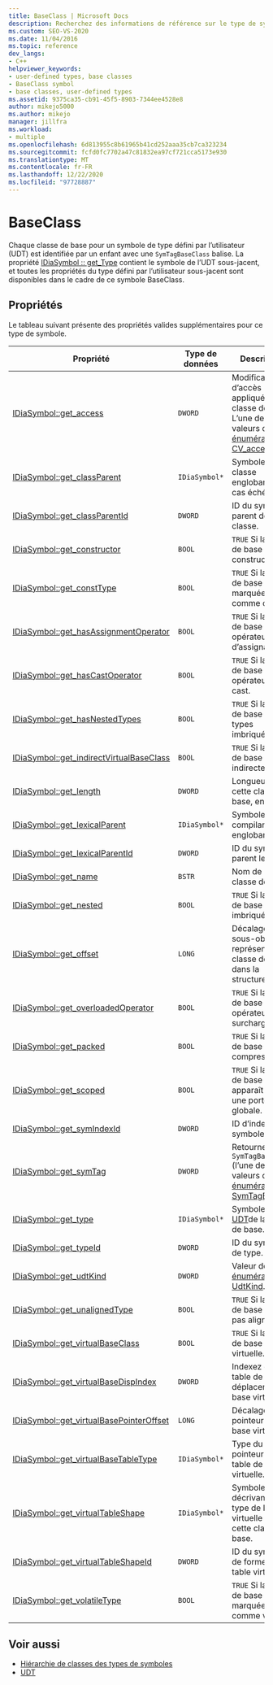 ```yaml
---
title: BaseClass | Microsoft Docs
description: Recherchez des informations de référence sur le type de symbole de BaseClass. Une classe de base pour les symboles de type défini par l’utilisateur (UDT) est identifiée par un enfant avec une balise SymTagBaseClass.
ms.custom: SEO-VS-2020
ms.date: 11/04/2016
ms.topic: reference
dev_langs:
- C++
helpviewer_keywords:
- user-defined types, base classes
- BaseClass symbol
- base classes, user-defined types
ms.assetid: 9375ca35-cb91-45f5-8903-7344ee4528e8
author: mikejo5000
ms.author: mikejo
manager: jillfra
ms.workload:
- multiple
ms.openlocfilehash: 6d813955c8b61965b41cd252aaa35cb7ca323234
ms.sourcegitcommit: fcfd0fc7702a47c81832ea97cf721cca5173e930
ms.translationtype: MT
ms.contentlocale: fr-FR
ms.lasthandoff: 12/22/2020
ms.locfileid: "97728887"
---
```

# <a name="baseclass"></a>BaseClass
Chaque classe de base pour un symbole de type défini par l’utilisateur (UDT) est identifiée par un enfant avec une `SymTagBaseClass` balise. La propriété [IDiaSymbol :: get_Type](../../debugger/debug-interface-access/idiasymbol-get-type.md) contient le symbole de l’UDT sous-jacent, et toutes les propriétés du type défini par l’utilisateur sous-jacent sont disponibles dans le cadre de ce symbole BaseClass.

## <a name="properties"></a>Propriétés
 Le tableau suivant présente des propriétés valides supplémentaires pour ce type de symbole.

|Propriété|Type de données|Description|
|--------------|---------------|-----------------|
|[IDiaSymbol::get_access](../../debugger/debug-interface-access/idiasymbol-get-access.md)|`DWORD`|Modificateur d’accès appliqué à cette classe de base. L’une des valeurs d' [énumération CV_access_e](../../debugger/debug-interface-access/cv-access-e.md) .|
|[IDiaSymbol::get_classParent](../../debugger/debug-interface-access/idiasymbol-get-classparent.md)|`IDiaSymbol*`|Symbole de la classe englobante (le cas échéant).|
|[IDiaSymbol::get_classParentId](../../debugger/debug-interface-access/idiasymbol-get-classparentid.md)|`DWORD`|ID du symbole parent de la classe.|
|[IDiaSymbol::get_constructor](../../debugger/debug-interface-access/idiasymbol-get-constructor.md)|`BOOL`|`TRUE` Si la classe de base a un constructeur.|
|[IDiaSymbol::get_constType](../../debugger/debug-interface-access/idiasymbol-get-consttype.md)|`BOOL`|`TRUE` Si la classe de base est marquée comme const.|
|[IDiaSymbol::get_hasAssignmentOperator](../../debugger/debug-interface-access/idiasymbol-get-hasassignmentoperator.md)|`BOOL`|`TRUE` Si la classe de base a un opérateur d’assignation.|
|[IDiaSymbol::get_hasCastOperator](../../debugger/debug-interface-access/idiasymbol-get-hascastoperator.md)|`BOOL`|`TRUE` Si la classe de base a un opérateur de cast.|
|[IDiaSymbol::get_hasNestedTypes](../../debugger/debug-interface-access/idiasymbol-get-hasnestedtypes.md)|`BOOL`|`TRUE` Si la classe de base a des types imbriqués.|
|[IDiaSymbol::get_indirectVirtualBaseClass](../../debugger/debug-interface-access/idiasymbol-get-indirectvirtualbaseclass.md)|`BOOL`|`TRUE` Si la classe de base est indirecte.|
|[IDiaSymbol::get_length](../../debugger/debug-interface-access/idiasymbol-get-length.md)|`DWORD`|Longueur de cette classe de base, en octets.|
|[IDiaSymbol::get_lexicalParent](../../debugger/debug-interface-access/idiasymbol-get-lexicalparent.md)|`IDiaSymbol*`|Symbole du compiland englobant.|
|[IDiaSymbol::get_lexicalParentId](../../debugger/debug-interface-access/idiasymbol-get-lexicalparentid.md)|`DWORD`|ID du symbole parent lexical.|
|[IDiaSymbol::get_name](../../debugger/debug-interface-access/idiasymbol-get-name.md)|`BSTR`|Nom de la classe de base.|
|[IDiaSymbol::get_nested](../../debugger/debug-interface-access/idiasymbol-get-nested.md)|`BOOL`|`TRUE` Si la classe de base est imbriquée.|
|[IDiaSymbol::get_offset](../../debugger/debug-interface-access/idiasymbol-get-offset.md)|`LONG`|Décalage d’un sous-objet qui représente la classe de base dans la structure.|
|[IDiaSymbol::get_overloadedOperator](../../debugger/debug-interface-access/idiasymbol-get-overloadedoperator.md)|`BOOL`|`TRUE` Si la classe de base a des opérateurs surchargés.|
|[IDiaSymbol::get_packed](../../debugger/debug-interface-access/idiasymbol-get-packed.md)|`BOOL`|`TRUE` Si la classe de base est compressée.|
|[IDiaSymbol::get_scoped](../../debugger/debug-interface-access/idiasymbol-get-scoped.md)|`BOOL`|`TRUE` Si la classe de base apparaît dans une portée non globale.|
|[IDiaSymbol::get_symIndexId](../../debugger/debug-interface-access/idiasymbol-get-symindexid.md)|`DWORD`|ID d’index du symbole.|
|[IDiaSymbol::get_symTag](../../debugger/debug-interface-access/idiasymbol-get-symtag.md)|`DWORD`|Retourne `SymTagBaseClass` (l’une des valeurs d' [énumération SymTagEnum](../../debugger/debug-interface-access/symtagenum.md) ).|
|[IDiaSymbol::get_type](../../debugger/debug-interface-access/idiasymbol-get-type.md)|`IDiaSymbol*`|Symbole de l' [UDT](../../debugger/debug-interface-access/udt.md)de la classe de base.|
|[IDiaSymbol::get_typeId](../../debugger/debug-interface-access/idiasymbol-get-typeid.md)|`DWORD`|ID du symbole de type.|
|[IDiaSymbol::get_udtKind](../../debugger/debug-interface-access/idiasymbol-get-udtkind.md)|`DWORD`|Valeur de l' [énumération UdtKind](../../debugger/debug-interface-access/udtkind.md).|
|[IDiaSymbol::get_unalignedType](../../debugger/debug-interface-access/idiasymbol-get-unalignedtype.md)|`BOOL`|`TRUE` Si la classe de base n’est pas alignée.|
|[IDiaSymbol::get_virtualBaseClass](../../debugger/debug-interface-access/idiasymbol-get-virtualbaseclass.md)|`BOOL`|`TRUE` Si la classe de base est virtuelle.|
|[IDiaSymbol::get_virtualBaseDispIndex](../../debugger/debug-interface-access/idiasymbol-get-virtualbasedispindex.md)|`DWORD`|Indexez dans la table de déplacement de base virtuelle.|
|[IDiaSymbol::get_virtualBasePointerOffset](../../debugger/debug-interface-access/idiasymbol-get-virtualbasepointeroffset.md)|`LONG`|Décalage du pointeur de base virtuel.|
|[IDiaSymbol::get_virtualBaseTableType](../../debugger/debug-interface-access/idiasymbol-get-virtualbasetabletype.md)|`IDiaSymbol*`|Type du pointeur de table de base virtuelle.|
|[IDiaSymbol::get_virtualTableShape](../../debugger/debug-interface-access/idiasymbol-get-virtualtableshape.md)|`IDiaSymbol*`|Symbole décrivant le type de la table virtuelle pour cette classe de base.|
|[IDiaSymbol::get_virtualTableShapeId](../../debugger/debug-interface-access/idiasymbol-get-virtualtableshapeid.md)|`DWORD`|ID du symbole de forme de la table virtuelle.|
|[IDiaSymbol::get_volatileType](../../debugger/debug-interface-access/idiasymbol-get-volatiletype.md)|`BOOL`|`TRUE` Si la classe de base est marquée comme volatile.|

## <a name="see-also"></a>Voir aussi
- [Hiérarchie de classes des types de symboles](../../debugger/debug-interface-access/class-hierarchy-of-symbol-types.md)
- [UDT](../../debugger/debug-interface-access/udt.md)